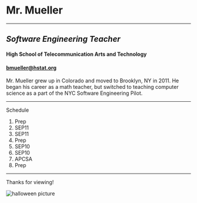 # Mr. Mueller  
---
## _Software Engineering Teacher_
#### **High School of Telecommunication Arts and Technology**  
#### bmueller@hstat.org

Mr. Mueller grew up in Colorado and moved to Brooklyn, NY in 2011.  He began his career as a math teacher, but switched to teaching computer science as a part of the NYC Software Engineering Pilot.

---

Schedule  
1. Prep  
2. SEP11  
3. SEP11  
4. Prep  
5. SEP10  
6. SEP10  
7. APCSA  
8. Prep

---

Thanks for viewing!

![halloween picture](brian-halloween.jpg)
